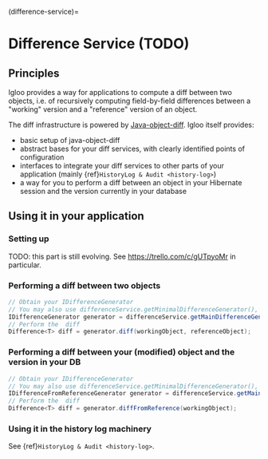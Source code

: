 (difference-service)=
# Difference Service (TODO)

## Principles

Igloo provides a way for applications to compute a diff between two objects, i.e. of recursively computing field-by-field differences between a "working" version and a "reference" version of an object.

The diff infrastructure is powered by [Java-object-diff](https://github.com/SQiShER/java-object-diff). Igloo itself provides:

 * basic setup of java-object-diff
 * abstract bases for your diff services, with clearly identified points of configuration
 * interfaces to integrate your diff services to other parts of your application (mainly {ref}`HistoryLog & Audit <history-log>`)
 * a way for you to perform a diff between an object in your Hibernate session and the version currently in your database

## Using it in your application

### Setting up

TODO: this part is still evolving. See https://trello.com/c/gUTpyoMr in particular.

### Performing a diff between two objects

```java
// Obtain your IDifferenceGenerator
// You may also use differenceService.getMinimalDifferenceGenerator(), depending on your use case
IDifferenceGenerator generator = differenceService.getMainDifferenceGenerator();
// Perform the  diff
Difference<T> diff = generator.diff(workingObject, referenceObject);
```

### Performing a diff between your (modified) object and the version in your DB

```java
// Obtain your IDifferenceGenerator
// You may also use differenceService.getMinimalDifferenceGenerator(), depending on your use case
IDifferenceFromReferenceGenerator generator = differenceService.getMainDifferenceGenerator();
// Perform the  diff
Difference<T> diff = generator.diffFromReference(workingObject);
```

### Using it in the history log machinery

See {ref}`HistoryLog & Audit <history-log>`.
